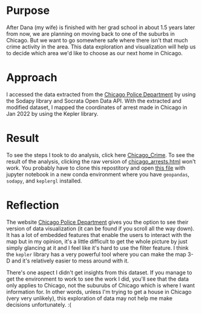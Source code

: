 # Purpose
After Dana (my wife) is finished with her grad school in about 1.5 years later from now, we are planning on moving back to one of the suburbs in Chicago. But we want to go somewhere safe where there isn't that much crime activity in the area. This data exploration and visualization will help us to decide which area we'd like to choose as our next home in Chicago. 

# Approach
I accessed the data extracted from the [Chicago Police Department](https://data.cityofchicago.org/Public-Safety/Crimes-One-year-prior-to-present/x2n5-8w5q) by using the Sodapy library and Socrata Open Data API. With the extracted and modified dataset, I mapped the coordinates of arrest made in Chicago in Jan 2022 by using the Kepler library.

# Result
To see the steps I took to do analysis, click here [Chicago_Crime](https://github.com/wonhee3472/GIS_Project/blob/main/Chicago%20Crime.ipynb).
To see the result of the analysis, clicking the raw version of [chicago_arrests.html](https://github.com/wonhee3472/GIS_Project/blob/main/chicago_arrests.html) won't work. You probably have to clone this repostitory and open [this file](https://github.com/wonhee3472/GIS_Project/blob/main/Chicago%20Crime.ipynb) with jupyter notebook in a new conda environment where you have `geopandas`, `sodapy`, and `keplergl` installed.

# Reflection
The website [Chicago Police Department](https://data.cityofchicago.org/Public-Safety/Crimes-One-year-prior-to-present/x2n5-8w5q) gives you the option to see their version of data visualization (it can be found if you scroll all the way down). It has a lot of embedded features that enable the users to interact with the map but in my opinion, it's a little difficult to get the whole picture by just simply glancing at it and I feel like it's hard to use the filter feature. I think the `kepler` library has a very powerful tool where you can make the map 3-D and it's relatively easier to mess around with it.

There's one aspect I didn't get insights from this dataset. If you manage to get the environment to work to see the work I did, you'll see that the data only applies to Chicago, not the suburubs of Chicago which is where I want information for. In other words, unless I'm trying to get a house in Chicago (very very unlikely), this exploration of data may not help me make decisions unfortunately. :(
